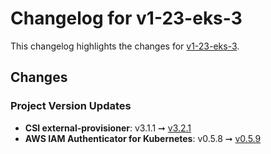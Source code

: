 # Changelog for v1-23-eks-3

This changelog highlights the changes for [v1-23-eks-3](https://github.com/aws/eks-distro/tree/v1-23-eks-3).

## Changes

### Project Version Updates

* **CSI external-provisioner**: v3.1.1 ➞ [v3.2.1](https://github.com/kubernetes-csi/external-provisioner/releases/tag/v3.2.1)
* **AWS IAM Authenticator for Kubernetes**: v0.5.8 ➞ [v0.5.9](https://github.com/kubernetes-sigs/aws-iam-authenticator/releases/tag/v0.5.9)
